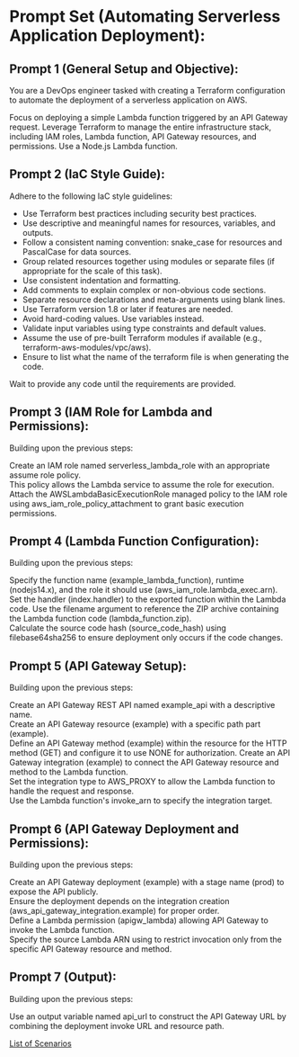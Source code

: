 # Prompt Set (Automating Serverless Application Deployment):

## Prompt 1 (General Setup and Objective):

You are a DevOps engineer tasked with creating a Terraform configuration to automate the deployment of a serverless application on AWS.

Focus on deploying a simple Lambda function triggered by an API Gateway request.
Leverage Terraform to manage the entire infrastructure stack, including IAM roles, Lambda function, API Gateway resources, and permissions.
Use a Node.js Lambda function.

## Prompt 2 (IaC Style Guide):

Adhere to the following IaC style guidelines:

* Use Terraform best practices including security best practices.
* Use descriptive and meaningful names for resources, variables, and outputs.
* Follow a consistent naming convention: snake_case for resources and PascalCase for data sources.
* Group related resources together using modules or separate files (if appropriate for the scale of this task).
* Use consistent indentation and formatting.
* Add comments to explain complex or non-obvious code sections.
* Separate resource declarations and meta-arguments using blank lines.
* Use Terraform version 1.8 or later if features are needed.
* Avoid hard-coding values. Use variables instead.
* Validate input variables using type constraints and default values.
* Assume the use of pre-built Terraform modules if available (e.g., terraform-aws-modules/vpc/aws).
* Ensure to list what the name of the terraform file is when generating the code.

Wait to provide any code until the requirements are provided.

## Prompt 3 (IAM Role for Lambda and Permissions):

Building upon the previous steps:

Create an IAM role named serverless_lambda_role with an appropriate assume role policy.  
This policy allows the Lambda service to assume the role for execution.  
Attach the AWSLambdaBasicExecutionRole managed policy to the IAM role using aws_iam_role_policy_attachment to grant basic execution permissions.  

## Prompt 4 (Lambda Function Configuration):

Building upon the previous steps:

Specify the function name (example_lambda_function), runtime (nodejs14.x), and the role it should use (aws_iam_role.lambda_exec.arn).  
Set the handler (index.handler) to the exported function within the Lambda code. 
Use the filename argument to reference the ZIP archive containing the Lambda function code (lambda_function.zip).  
Calculate the source code hash (source_code_hash) using filebase64sha256 to ensure deployment only occurs if the code changes.  

## Prompt 5 (API Gateway Setup):

Building upon the previous steps:  

Create an API Gateway REST API named example_api with a descriptive name.  
Create an API Gateway resource (example) with a specific path part (example).    
Define an API Gateway method (example) within the resource for the HTTP method (GET) and configure it to use NONE for authorization.
Create an API Gateway integration (example) to connect the API Gateway resource and method to the Lambda function.    
Set the integration type to AWS_PROXY to allow the Lambda function to handle the request and response.  
Use the Lambda function's invoke_arn to specify the integration target.

## Prompt 6 (API Gateway Deployment and Permissions):

Building upon the previous steps:

Create an API Gateway deployment (example) with a stage name (prod) to expose the API publicly.   
Ensure the deployment depends on the integration creation (aws_api_gateway_integration.example) for proper order.  
Define a Lambda permission (apigw_lambda) allowing API Gateway to invoke the Lambda function.  
Specify the source Lambda ARN using to restrict invocation only from the specific API Gateway resource and method.

## Prompt 7 (Output):

Building upon the previous steps:
  
Use an output variable named api_url to construct the API Gateway URL by combining the deployment invoke URL and resource path.  

[List of Scenarios](../scenarios.md)
